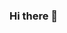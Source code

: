 ### Hi there 👋

<!--
**codedentwickler/codedentwickler** is a ✨ _special_ ✨ repository because its `README.md` (this file) appears on your GitHub profile.

Here are some ideas to get you started:

- 🔭 I’m currently working at Google in the UK as an Android Software Engineer
- 💬 Ask me about ... Android Development, iOS Development.
- 📫 How to reach me: ... LinkedIn
- ⚡ Fun: ⚽️ 🏀 🎮
